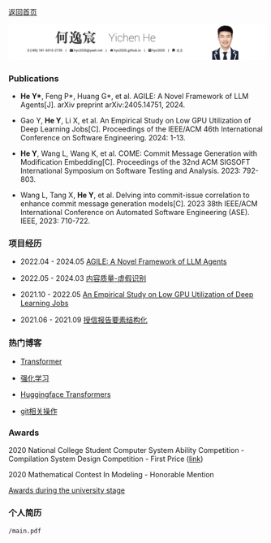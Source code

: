 [返回首页](/)

![title](title.png)

### Publications

- **He Y\***, Feng P\*, Huang G\*, et al. AGILE: A Novel Framework of LLM Agents[J]. arXiv preprint arXiv:2405.14751, 2024.

- Gao Y, **He Y**, Li X, et al. An Empirical Study on Low GPU Utilization of Deep Learning Jobs[C]. Proceedings of the IEEE/ACM 46th International Conference on Software Engineering. 2024: 1-13.

- **He Y**, Wang L, Wang K, et al. COME: Commit Message Generation with Modification Embedding[C]. Proceedings of the 32nd ACM SIGSOFT International Symposium on Software Testing and Analysis. 2023: 792-803.

- Wang L, Tang X, **He Y**, et al. Delving into commit-issue correlation to enhance commit message generation models[C]. 2023 38th IEEE/ACM International Conference on Automated Software Engineering (ASE). IEEE, 2023: 710-722.

### 项目经历

- 2022.04 - 2024.05 [AGILE: A Novel Framework of LLM Agents](https://arxiv.org/pdf/2405.14751)

- 2022.05 - 2024.03 [内容质量-虚假识别](fakenews/README)

- 2021.10 - 2022.05 [An Empirical Study on Low GPU Utilization of Deep Learning Jobs](https://dl.acm.org/doi/abs/10.1145/3597503.3639232)

- 2021.06 - 2021.09 [授信报告要素结构化](sxbg/README)

### 热门博客

- [Transformer](Transformer/Transformer.md)

- [强化学习](rl/README)

- [Huggingface Transformers](Transformers/README)

- [git相关操作](git/README)

### Awards
2020 National College Student Computer System Ability Competition - Compilation System Design Competition - First Price ([link](https://compiler.educg.net/#/oldDetail?name=2020%E5%85%A8%E5%9B%BD%E5%A4%A7%E5%AD%A6%E7%94%9F%E8%AE%A1%E7%AE%97%E6%9C%BA%E7%B3%BB%E7%BB%9F%E8%83%BD%E5%8A%9B%E5%A4%A7%E8%B5%9B%E7%BC%96%E8%AF%91%E7%B3%BB%E7%BB%9F%E8%AE%BE%E8%AE%A1%E8%B5%9B))

2020 Mathematical Contest In Modeling - Honorable Mention

[Awards during the university stage](supports/README)

### 个人简历

```pdf
/main.pdf
```

